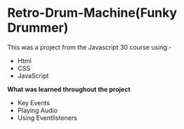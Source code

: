 # Retro-Drum-Machine(Funky Drummer)
  This was a project from the Javascript 30 course using:-
  * Html 
  * CSS 
  * JavaScript

**What was learned throughout the project** 

* Key Events
* Playing Audio
* Using Eventlisteners

